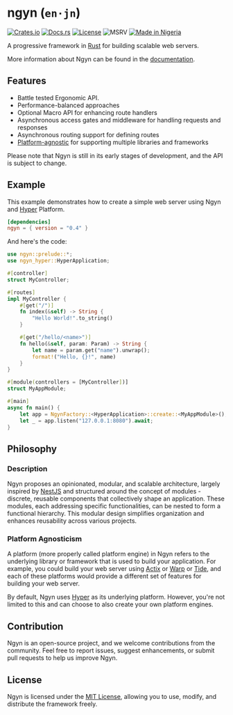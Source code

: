 # ngyn (`en·jn`)

[![Crates.io](https://img.shields.io/crates/v/ngyn.svg)](https://crates.io/crates/ngyn)
[![Docs.rs](https://docs.rs/ngyn/badge.svg)](https://ngyn.rs)
[![License](https://img.shields.io/badge/license-MIT-blue.svg)](LICENSE.md)
![MSRV](https://img.shields.io/badge/MSRV-1.75-blue)
[![Made in Nigeria](https://img.shields.io/badge/made%20in-nigeria-008751.svg?style=flat-square)](https://github.com/acekyd/made-in-nigeria)

A progressive framework in [Rust](https://www.rust-lang.org/) for building scalable web servers.

More information about Ngyn can be found in the [documentation](https://ngyn.rs).

## Features

- Battle tested Ergonomic API.
- Performance-balanced approaches
- Optional Macro API for enhancing route handlers
- Asynchronous access gates and middleware for handling requests and responses
- Asynchronous routing support for defining routes
- [Platform-agnostic](#platform-agnosticism) for supporting multiple libraries and frameworks

Please note that Ngyn is still in its early stages of development, and the API is subject to change.

## Example

This example demonstrates how to create a simple web server using Ngyn and [Hyper](https://hyper.rs) Platform.

```toml
[dependencies]
ngyn = { version = "0.4" }
```

And here's the code:

```rust ignore
use ngyn::prelude::*;
use ngyn_hyper::HyperApplication;

#[controller]
struct MyController;

#[routes]
impl MyController {
    #[get("/")]
    fn index(&self) -> String {
        "Hello World!".to_string()
    }

    #[get("/hello/<name>")]
    fn hello(&self, param: Param) -> String {
        let name = param.get("name").unwrap();
        format!("Hello, {}!", name)
    }
}

#[module(controllers = [MyController])]
struct MyAppModule;

#[main]
async fn main() {
    let app = NgynFactory::<HyperApplication>::create::<MyAppModule>();
    let _ = app.listen("127.0.0.1:8080").await;
}
```

## Philosophy

### Description

Ngyn proposes an opinionated, modular, and scalable architecture, largely inspired by [NestJS](https://nestjs.com/) and structured around the concept of modules - discrete, reusable components that collectively shape an application. These modules, each addressing specific functionalities, can be nested to form a functional hierarchy. This modular design simplifies organization and enhances reusability across various projects.

### Platform Agnosticism

A platform (more properly called platform engine) in Ngyn refers to the underlying library or framework that is used to build your application. For example, you could build your web server using [Actix](https://actix.rs/) or [Warp](https://docs.rs/warp) or [Tide](https://docs.rs/tide), and each of these platforms would provide a different set of features for building your web server.

By default, Ngyn uses [Hyper](https://hyper.rs) as its underlying platform. However, you're not limited to this and can choose to also create your own platform engines.

## Contribution

Ngyn is an open-source project, and we welcome contributions from the community. Feel free to report issues, suggest enhancements, or submit pull requests to help us improve Ngyn.

## License

Ngyn is licensed under the [MIT License](LICENSE.md), allowing you to use, modify, and distribute the framework freely.
